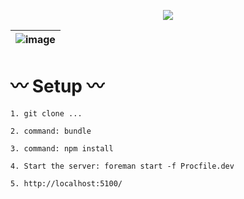<p align="center">
  <a href="https://skillicons.dev">
    <img src="https://skillicons.dev/icons?i=github,bootstrap,ruby,vscode,vue" />
  </a>
</p>

| ![image](https://user-images.githubusercontent.com/60678383/229286880-bc16fafb-c8dc-47ce-82bd-da2a50989f08.png) |
|-|

# :wavy_dash: Setup :wavy_dash:

    1. git clone ...

    2. command: bundle

    3. command: npm install

    4. Start the server: foreman start -f Procfile.dev

    5. http://localhost:5100/
